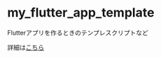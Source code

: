 # my_flutter_app_template

Flutterアプリを作るときのテンプレスクリプトなど

詳細は[こちら](https://zenn.dev/kingu/articles/9192b91062841b8e0bba)
